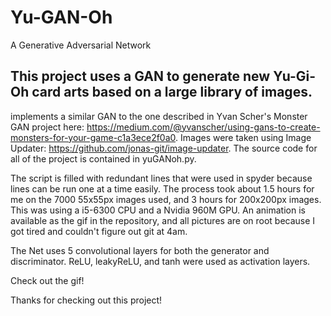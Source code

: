# Yu-GAN-Oh
A Generative Adversarial Network

## This project uses a GAN to generate new Yu-Gi-Oh card arts based on a large library of images.
implements a similar GAN to the one described in Yvan Scher's Monster GAN project here: https://medium.com/@yvanscher/using-gans-to-create-monsters-for-your-game-c1a3ece2f0a0. Images were taken using Image Updater: https://github.com/jonas-git/image-updater. The source code for all of the project is contained in yuGANoh.py. 

The script is filled with redundant lines that were used in spyder because lines can be run one at a time easily. The process took about 1.5 hours for me on the 7000 55x55px images used, and 3 hours for 200x200px images. This was using a i5-6300 CPU and a Nvidia 960M GPU. An animation is available as the gif in the repository, and all pictures are on root because I got tired and couldn't figure out git at 4am. 

The Net uses 5 convolutional layers for both the generator and discriminator. ReLU, leakyReLU, and tanh were used as activation layers.

Check out the gif!

Thanks for checking out this project!
